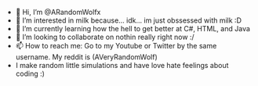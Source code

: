 - 👋 Hi, I’m @ARandomWolfx
- 👀 I’m interested in milk because... idk... im just obssessed with milk :D
- 🌱 I’m currently learning how the hell to get better at C#, HTML, and Java
- 💞️ I’m looking to collaborate on nothin really right now :/
- 📫 How to reach me: Go to my Youtube or Twitter by the same username. My reddit is (AVeryRandomWolf)
- I make random little simulations and have love hate feelings about coding :)

<!---
ARandomWolfx/ARandomWolfx is a ✨ special ✨ repository because its `README.md` (this file) appears on your GitHub profile.
You can click the Preview link to take a look at your changes.
--->
